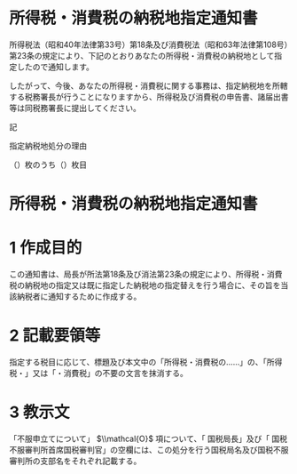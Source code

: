 # 所得税・消費税の納税地指定通知書

所得税法（昭和40年法律第33号）第18条及び消費税法（昭和63年法律第108号）第23条の規定により、下記のとおりあなたの所得税・消費税の納税地として指定したので通知します。

したがって、今後、あなたの所得税・消費税に関する事務は、指定納税地を所轄する税務署長が行うことになりますから、所得税及び消費税の申告書、諸届出書等は同税務署長に提出してください。

記

指定納税地処分の理由

（）枚のうち（）枚目

# 所得税・消費税の納税地指定通知書

# 1 作成目的

この通知書は、局長が所法第18条及び消法第23条の規定により、所得税・消費税の納税地の指定又は既に指定した納税地の指定替えを行う場合に、その旨を当該納税者に通知するために作成する。

# 2 記載要領等

指定する税目に応じて、標題及び本文中の「所得税・消費税の……」の、「所得税・」又は「・消費税」の不要の文言を抹消する。

# 3 教示文

「不服申立てについて」 $\\mathcal{O}$ 項について、「 国税局長」及び「 国税不服審判所首席国税審判官」の空欄には、この処分を行う国税局名及び国税不服審判所の支部名をそれぞれ記載する。